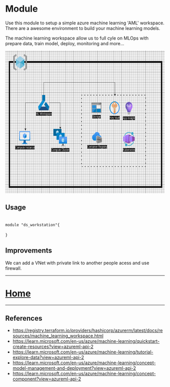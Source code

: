 # Module

Use this module to setup a simple azure machine learning 'AML' workspace.
There are a awesome environment to build your machine learning models.


The machine learning workspace allow us to full cyle on MLOps with prepare data, train model, deploy, monitoring and more...

<img src="/docs/asset/img/datascience-lab.png" width="650" height="450"/>

## Usage

```HCL

module "ds_workstation"{

}

```

## Improvements
We can add a VNet with private link to another people acess and use firewall.

---

# [Home](https://github.com/Ratarca/azure-dlake/tree/main)

---

## References
- https://registry.terraform.io/providers/hashicorp/azurerm/latest/docs/resources/machine_learning_workspace.html
- https://learn.microsoft.com/en-us/azure/machine-learning/quickstart-create-resources?view=azureml-api-2
- https://learn.microsoft.com/en-us/azure/machine-learning/tutorial-explore-data?view=azureml-api-2
- https://learn.microsoft.com/en-us/azure/machine-learning/concept-model-management-and-deployment?view=azureml-api-2
- https://learn.microsoft.com/en-us/azure/machine-learning/concept-component?view=azureml-api-2
